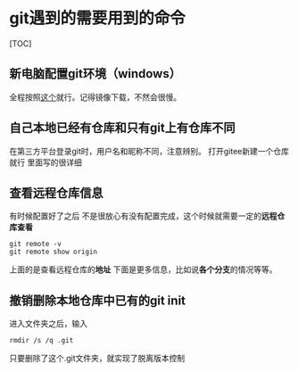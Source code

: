 # git遇到的需要用到的命令
[TOC]
## 新电脑配置git环境（windows）
全程按照[这个](https://blog.csdn.net/u012124199/article/details/114004087)就行。记得镜像下载，不然会很慢。
## 自己本地已经有仓库和只有git上有仓库不同
在第三方平台登录git时，用户名和昵称不同，注意辨别。
打开gitee新建一个仓库就行 里面写的很详细
## 查看远程仓库信息
有时候配置好了之后  不是很放心有没有配置完成，这个时候就需要一定的**远程仓库查看**
```dotnetcli
git remote -v
git remote show origin
```
上面的是查看远程仓库的**地址**
下面是更多信息，比如说**各个分支**的情况等等。
## 撤销删除本地仓库中已有的git init
进入文件夹之后，输入
```dotnetcli
rmdir /s /q .git
```
只要删除了这个.git文件夹，就实现了脱离版本控制